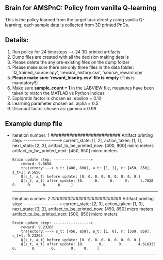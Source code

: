 ## Brain for AMSPnC: Policy from vanilla Q-learning
This is the policy learned from the target task directly using vanilla Q-learning; each sample data is collected from 3D printed PnCs.


## Details:
1. Run policy for 24 timesteps --> 24 3D printed artifacts 
2. Dump files are created with all the decision making details
3. Please delete the any pre-existing files on the dump folder
4. Please make sure there are only three files in the data folder: 'Q_trained_source.npy', 'reward_history.csv', 'source_reward.npy' 
5. **Please make sure 'reward_hisotry.csv' file is empty** (This is mandatory!!)
6. Make sure **sample_count = 1** in the LABVIEW file, measures have been taken to match the MATLAB vs Python indices
7. Exploratin factor is chosen as: epsilon = 0.10
8. Learning parameter chosen as: alpha = 0.5 
9. Discount factor chosen as: gamma = 0.99

## Example dump file 
-   iteration number: 1 ########################## 
        Artifact printing step: -----------------> 
            current_state: [1, 2], 
            action_taken: [1, 1], 
            next_state: [2, 3], 
            artifact_to_be_printed_now: [400, 800] micro meters
            artifact_to_be_printed_next: [450, 850] micro meters


        Brain update step: -----------------> 
            reward: 9.5656
            trajectory:---> s_t: [400, 800], a_t: [1, 1], r: [450, 850], s_t+1: 9.5656 
            Q[s_t, a_t] before update: [0. 0. 0. 0. 0. 0. 0. 0. 0.]
            Q[s_t, a_t] after update: [0.     0.     0.     0.     4.7828 0.     0.     0.     0.    ]
    ------------------------------------------------------- 

    iteration number: 2 ########################## 
        Artifact printing step: -----------------> 
            current_state: [2, 3], 
            action_taken: [1, 0], 
            next_state: [3, 3], 
            artifact_to_be_printed_now: [450, 850] micro meters
            artifact_to_be_printed_next: [500, 850] micro meters


        Brain update step: -----------------> 
            reward: 9.23265
            trajectory:---> s_t: [450, 850], a_t: [1, 0], r: [500, 850], s_t+1: 9.23265 
            Q[s_t, a_t] before update: [0. 0. 0. 0. 0. 0. 0. 0. 0.]
            Q[s_t, a_t] after update: [0.       0.       0.       4.616325 0.       0.       0.       0.    0.    ]
    ------------------------------------------------------- 


